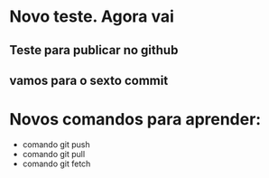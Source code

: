 # Novo teste. Agora vai
## Teste para publicar no github
## vamos para o sexto commit
# Novos comandos para aprender:
* comando git push
* comando git pull
* comando git fetch
 
 